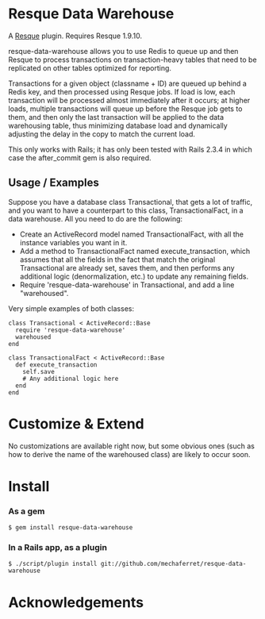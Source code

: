 Resque Data Warehouse
=====================

A [Resque][rq] plugin. Requires Resque 1.9.10.

resque-data-warehouse allows you to use Redis to queue up and then Resque to process transactions 
on transaction-heavy tables that need to be replicated on other tables optimized for 
reporting. 

Transactions for a given object (classname + ID) are queued up behind a Redis key, 
and then processed using Resque jobs. If load is low, each transaction will be processed
almost immediately after it occurs; at higher loads, multiple transactions will queue up
before the Resque job gets to them, and then only the last transaction will be applied to the
data warehousing table, thus minimizing database load and dynamically adjusting the delay
in the copy to match the current load.

This only works with Rails; it has only been tested with Rails 2.3.4 in which case the after_commit
gem is also required.

Usage / Examples
----------------

Suppose you have a database class Transactional, that gets a lot of traffic, and you want to have a counterpart
to this class, TransactionalFact, in a data warehouse. All you need to do are the following:

* Create an ActiveRecord model named TransactionalFact, with all the instance variables you want in it.
* Add a method to TransactionalFact named execute_transaction, which assumes that all the fields in the fact that 
match the original Transactional are already set, saves them, and then performs any additional logic (denormalization, etc.)
to update any remaining fields.
* Require 'resque-data-warehouse' in Transactional, and add a line "warehoused".

Very simple examples of both classes:

    class Transactional < ActiveRecord::Base
      require 'resque-data-warehouse'
      warehoused
    end

    class TransactionalFact < ActiveRecord::Base
      def execute_transaction
        self.save
        # Any additional logic here
      end
    end

Customize & Extend
==================

No customizations are available right now, but some obvious ones (such as how to derive the name of the warehoused class)
are likely to occur soon.

Install
=======

### As a gem

    $ gem install resque-data-warehouse

### In a Rails app, as a plugin

    $ ./script/plugin install git://github.com/mechaferret/resque-data-warehouse


Acknowledgements
================
[rq]: http://github.com/defunkt/resque